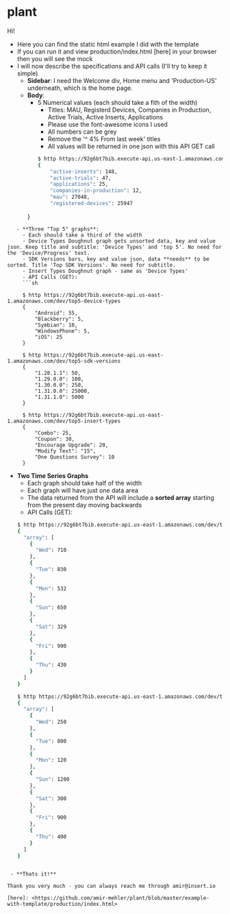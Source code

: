 # plant

Hi!

 - Here you can find the static html example I did with the template
 - If you can run it and view production/index.html [here] in your browser then you will see the mock
 - I will now describe the specifications and API calls (I'll try to keep it simple)
   - **Sidebar**: I need the Welcome div, Home menu and 'Production-US' underneath, which is the home page.
   - **Body**:
     - 5 Numerical values (each should take a fith of the width)
       - Titles: MAU, Registerd Devices, Companies in Production, Active Trials, Active Inserts, Applications
       - Please use the font-awesome icons I used
       - All numbers can be grey
       - Remove the '^ 4% From last week' titles
       - All values will be returned in one json with this API GET call
       ```sh
       $ http https://92g6bt7bib.execute-api.us-east-1.amazonaws.com/dev/scalars
       {
           "active-inserts": 148,
           "active-trials": 47,
           "applications": 25,
           "companies-in-production": 12,
           "mau": 27048,
           "registered-devices": 25947
      }
```
   - **Three "Top 5" graphs**:
     - Each should take a third of the width
     - Device Types Doughnut graph gets unsorted data, key and value json. Keep title and subtitle: 'Device Types' and 'top 5'. No need for the 'Device/Progress' text.
     - SDK Versions bars, key and value json, data **needs** to be sorted. Title 'Top SDK Versions'. No need for subtitle.
     - Insert Types Doughnut graph - same as 'Device Types'
     - API Calls (GET):
     ```sh

     $ http https://92g6bt7bib.execute-api.us-east-1.amazonaws.com/dev/top5-device-types
     {
         "Android": 55,
         "Blackberry": 5,
         "Symbian": 10,
         "WindowsPhone": 5,
         "iOS": 25
     }

     $ http https://92g6bt7bib.execute-api.us-east-1.amazonaws.com/dev/top5-sdk-versions
     {
         "1.28.1.1": 50,
         "1.29.0.0": 100,
         "1.30.0.0": 250,
         "1.31.0.0": 25000,
         "1.31.1.0": 5000
     }

     $ http https://92g6bt7bib.execute-api.us-east-1.amazonaws.com/dev/top5-insert-types
     {
         "Combo": 25,
         "Coupon": 30,
         "Encourage Upgrade": 20,
         "Modify Text": "15",
         "One Questions Survey": 10
     }
```

   - **Two Time Series Graphs**
     - Each graph should take half of the width
     - Each graph will have just one data area
     - The data returned from the API will include a **sorted array** starting from the present day moving backwards
     - API Calls (GET):
     ```sh
     $ http https://92g6bt7bib.execute-api.us-east-1.amazonaws.com/dev/total-impressions-last-7-days
     {
       "array": [
         {
           "Wed": 710
         },
         {
           "Tue": 830
         },
         {
           "Mon": 532
         },
         {
           "Sun": 650
         },
         {
           "Sat": 329
         },
         {
           "Fri": 990
         },
         {
           "Thu": 430
         }
       ]
     }

     $ http https://92g6bt7bib.execute-api.us-east-1.amazonaws.com/dev/total-push-sent-last-7-days
     {
       "array": [
         {
           "Wed": 250
         },
         {
           "Tue": 800
         },
         {
           "Mon": 120
         },
         {
           "Sun": 1200
         },
         {
           "Sat": 300
         },
         {
           "Fri": 900
         },
         {
           "Thu": 400
         }
       ]
     }
```

 - **Thats it!**

Thank you very much - you can always reach me through amir@insert.io

[here]: <https://github.com/amir-mehler/plant/blob/master/example-with-template/production/index.html>
